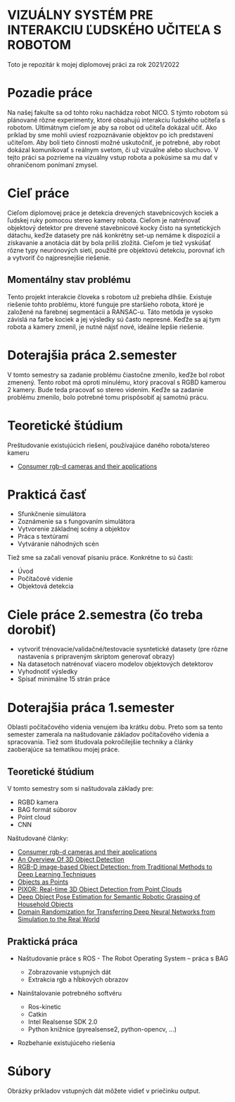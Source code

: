 # VIZUÁLNY  SYSTÉM PRE INTERAKCIU  ĽUDSKÉHO  UČITEĽA S ROBOTOM​

Toto je repozitár k mojej diplomovej práci za rok 2021/2022

# Pozadie práce
Na našej fakulte sa od tohto roku nachádza robot NICO. S týmto robotom sú plánované rôzne experimenty, ktoré obsahujú interakciu ľudského učiteľa s robotom. Ultimátnym cieľom je aby sa robot od učiteľa dokázal učiť. Ako príklad by sme mohli uviesť rozpoznávanie objektov po ich predstavení učiteľom. Aby boli tieto činnosti možné uskutočniť, je potrebné, aby robot dokázal komunikovať s reálnym svetom, či už vizuálne alebo sluchovo. V tejto práci sa pozrieme na vizuálny vstup robota a pokúsime sa mu dať v ohraničenom ponímaní zmysel. 

# Cieľ práce
Cieľom diplomovej práce je detekcia drevených stavebnicových kociek a ľudskej ruky pomocou stereo kamery robota. Cieľom je natrénovať objektový detektor pre drevené stavebnicové kocky čisto na syntetických dátachu, keďže datasety pre náš konkrétny set-up nemáme k dispozícií a získavanie a anotácia dát by bola príliš zložitá. Cieľom je tiež vyskúšať rôzne typy neurónových sietí, použité pre objektovú detekciu, porovnať ich a vytvoriť čo najpresnejšie riešenie.

## Momentálny stav problému
Tento projekt interakcie človeka s robotom už prebieha dlhšie. Existuje riešenie tohto problému, ktoré funguje pre staršieho robota, ktoré je založené na farebnej segmentácii a RANSAC-u. Táto metóda je vysoko závislá na farbe kociek a jej výsledky sú často nepresné. Keďže sa aj tym robota a kamery zmenil, je nutné nájsť nové, ideálne lepšie riešenie.

# Doterajšia práca 2.semester

V tomto semestry sa zadanie problému čiastočne zmenilo, keďže bol robot zmenený. Tento robot má oproti minulému, ktorý pracoval s RGBD kamerou 2 kamery. Bude teda pracovať so stereo videním. Keďže sa zadanie problému zmenilo, bolo potrebné tomu prispôsobiť aj samotnú prácu.

# Teoretické štúdium
Preštudovanie existujúcich riešení, používajúce daného robota/stereo kameru
* [Consumer rgb-d cameras and their applications​](http://alumni.cs.ucr.edu/~klitomis/files/RGBD-intro.pdf)

# Prakticá časť
* Sfunkčnenie simulátora
* Zoznámenie sa s fungovaním simulátora
* Vytvorenie základnej scény a objektov
* Práca s textúrami
* Vytváranie náhodných scén

Tiež sme sa začali venovať písaniu práce. Konkrétne to sú časti:
* Úvod
* Počítačové videnie
* Objektová detekcia

# Ciele práce 2.semestra (čo treba dorobiť)
* vytvoriť trénovacie/validačné/testovacie sysntetické datasety (pre rôzne nastavenia s pripraveným skriptom generovať obrazy)
* Na datasetoch natrénovať viacero modelov objektových detektorov
* Vyhodnotiť výsledky
* Spísať minimálne 15 strán práce 

# Doterajšia práca 1.semester

Oblasti počítačového videnia venujem iba krátku dobu. Preto som sa tento semester zamerala na naštudovanie základov počítačového videnia a spracovania. Tiež som študovala pokročilejšie techniky a články zaoberajúce sa tematikou mojej práce. 

## Teoretické štúdium
V tomto semestry som si naštudovala základy pre:
* RGBD kamera​
* BAG formát  súborov​
* Point cloud​
* CNN

Naštudované články:
* [Consumer rgb-d cameras and their applications​](http://alumni.cs.ucr.edu/~klitomis/files/RGBD-intro.pdf)
* [An Overview Of 3D Object Detection​](https://arxiv.org/abs/2010.15614)
* [RGB-D image-based Object Detection: from Traditional Methods to Deep Learning Techniques](https://arxiv.org/abs/1907.09236)
* [Objects as Points](https://arxiv.org/abs/1904.07850)
* [PIXOR: Real-time 3D Object Detection from Point Clouds​](https://arxiv.org/abs/1902.06326)
* [Deep Object Pose Estimation for Semantic Robotic Grasping of Household Objects](https://arxiv.org/abs/1809.10790)
* [Domain Randomization for Transferring Deep Neural Networks from Simulation to the Real World​](https://arxiv.org/abs/1703.06907)

## Praktická práca
- Naštudovanie  práce s ROS - The Robot Operating System – práca s BAG​
  -   Zobrazovanie  vstupných  dát​
  -   Extrakcia  rgb a hĺbkových  obrazov​
    
-   Nainštalovanie  potrebného  softvéru​
    -   Ros-kinetic​
    -   Catkin​
    -   Intel Realsense SDK 2.0​
    -   Python knižnice (pyrealsense2, python-opencv, ...)​
    
-   Rozbehanie  existujúceho  riešenia​

# Súbory
Obrázky príkladov vstupných dát môžete vidieť v priečinku output.
